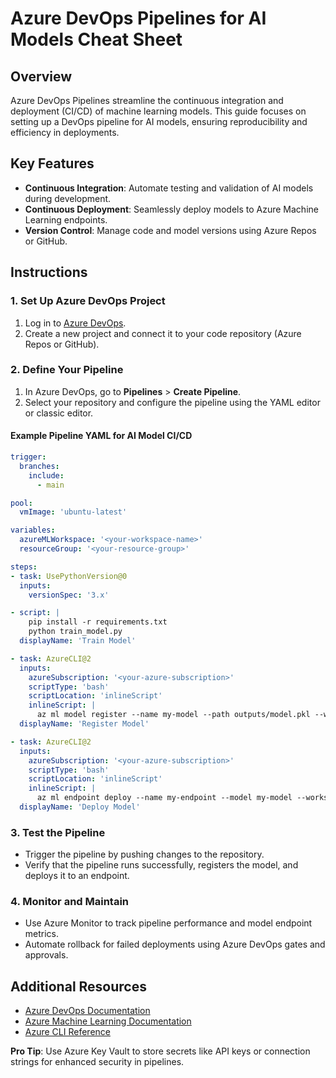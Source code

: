 # Azure DevOps Pipelines for AI Models Cheat Sheet

## Overview
Azure DevOps Pipelines streamline the continuous integration and deployment (CI/CD) of machine learning models. This guide focuses on setting up a DevOps pipeline for AI models, ensuring reproducibility and efficiency in deployments.

## Key Features
- **Continuous Integration**: Automate testing and validation of AI models during development.
- **Continuous Deployment**: Seamlessly deploy models to Azure Machine Learning endpoints.
- **Version Control**: Manage code and model versions using Azure Repos or GitHub.

## Instructions

### 1. Set Up Azure DevOps Project
1. Log in to [Azure DevOps](https://dev.azure.com/).
2. Create a new project and connect it to your code repository (Azure Repos or GitHub).

### 2. Define Your Pipeline
1. In Azure DevOps, go to **Pipelines** > **Create Pipeline**.
2. Select your repository and configure the pipeline using the YAML editor or classic editor.

#### Example Pipeline YAML for AI Model CI/CD
```yaml
trigger:
  branches:
    include:
      - main

pool:
  vmImage: 'ubuntu-latest'

variables:
  azureMLWorkspace: '<your-workspace-name>'
  resourceGroup: '<your-resource-group>'

steps:
- task: UsePythonVersion@0
  inputs:
    versionSpec: '3.x'

- script: |
    pip install -r requirements.txt
    python train_model.py
  displayName: 'Train Model'

- task: AzureCLI@2
  inputs:
    azureSubscription: '<your-azure-subscription>'
    scriptType: 'bash'
    scriptLocation: 'inlineScript'
    inlineScript: |
      az ml model register --name my-model --path outputs/model.pkl --workspace-name $(azureMLWorkspace) --resource-group $(resourceGroup)
  displayName: 'Register Model'

- task: AzureCLI@2
  inputs:
    azureSubscription: '<your-azure-subscription>'
    scriptType: 'bash'
    scriptLocation: 'inlineScript'
    inlineScript: |
      az ml endpoint deploy --name my-endpoint --model my-model --workspace-name $(azureMLWorkspace) --resource-group $(resourceGroup)
  displayName: 'Deploy Model'
```

### 3. Test the Pipeline
- Trigger the pipeline by pushing changes to the repository.
- Verify that the pipeline runs successfully, registers the model, and deploys it to an endpoint.

### 4. Monitor and Maintain
- Use Azure Monitor to track pipeline performance and model endpoint metrics.
- Automate rollback for failed deployments using Azure DevOps gates and approvals.

## Additional Resources
- [Azure DevOps Documentation](https://learn.microsoft.com/en-us/azure/devops/)
- [Azure Machine Learning Documentation](https://learn.microsoft.com/en-us/azure/machine-learning/)
- [Azure CLI Reference](https://learn.microsoft.com/en-us/cli/azure/)

**Pro Tip**: Use Azure Key Vault to store secrets like API keys or connection strings for enhanced security in pipelines.

